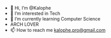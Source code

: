 - 👋 Hi, I’m @Kalophe
- 👀 I’m interested in Tech
- 🌱 I’m currently learning Computer Science
- ARCH LOVER
- 📫 How to reach me kalophe.pro@gmail.com

<!---
Kalophe/Kalophe is a ✨ special ✨ repository because its `README.md` (this file) appears on your GitHub profile.
You can click the Preview link to take a look at your changes.
--->
